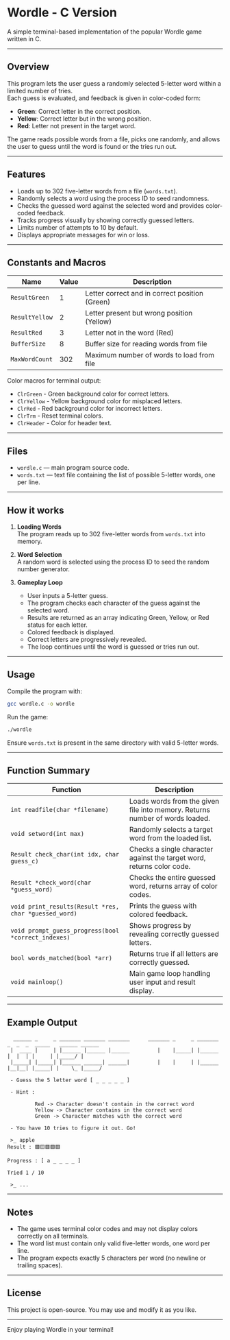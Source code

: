 
# Wordle - C Version

A simple terminal-based implementation of the popular Wordle game written in C.

---

## Overview

This program lets the user guess a randomly selected 5-letter word within a limited number of tries.  
Each guess is evaluated, and feedback is given in color-coded form:
- **Green**: Correct letter in the correct position.
- **Yellow**: Correct letter but in the wrong position.
- **Red**: Letter not present in the target word.

The game reads possible words from a file, picks one randomly, and allows the user to guess until the word is found or the tries run out.

---

## Features

- Loads up to 302 five-letter words from a file (`words.txt`).
- Randomly selects a word using the process ID to seed randomness.
- Checks the guessed word against the selected word and provides color-coded feedback.
- Tracks progress visually by showing correctly guessed letters.
- Limits number of attempts to 10 by default.
- Displays appropriate messages for win or loss.

---

## Constants and Macros

| Name         | Value        | Description                    |
|--------------|--------------|--------------------------------|
| `ResultGreen`| 1            | Letter correct and in correct position (Green) |
| `ResultYellow`| 2           | Letter present but wrong position (Yellow)     |
| `ResultRed`  | 3            | Letter not in the word (Red)                    |
| `BufferSize` | 8            | Buffer size for reading words from file         |
| `MaxWordCount`| 302          | Maximum number of words to load from file       |

Color macros for terminal output:

- `ClrGreen` - Green background color for correct letters.
- `ClrYellow` - Yellow background color for misplaced letters.
- `ClrRed` - Red background color for incorrect letters.
- `ClrTrm` - Reset terminal colors.
- `ClrHeader` - Color for header text.

---

## Files

- `wordle.c` — main program source code.
- `words.txt` — text file containing the list of possible 5-letter words, one per line.

---

## How it works

1. **Loading Words**  
   The program reads up to 302 five-letter words from `words.txt` into memory.

2. **Word Selection**  
   A random word is selected using the process ID to seed the random number generator.

3. **Gameplay Loop**  
   - User inputs a 5-letter guess.
   - The program checks each character of the guess against the selected word.
   - Results are returned as an array indicating Green, Yellow, or Red status for each letter.
   - Colored feedback is displayed.
   - Correct letters are progressively revealed.
   - The loop continues until the word is guessed or tries run out.

---

## Usage

Compile the program with:

```bash
gcc wordle.c -o wordle
```

Run the game:

```bash
./wordle
```

Ensure `words.txt` is present in the same directory with valid 5-letter words.

---

## Function Summary

| Function           | Description                                          |
|--------------------|------------------------------------------------------|
| `int readfile(char *filename)` | Loads words from the given file into memory. Returns number of words loaded. |
| `void setword(int max)`         | Randomly selects a target word from the loaded list.                   |
| `Result check_char(int idx, char guess_c)` | Checks a single character against the target word, returns color code. |
| `Result *check_word(char *guess_word)`      | Checks the entire guessed word, returns array of color codes.          |
| `void print_results(Result *res, char *guessed_word)` | Prints the guess with colored feedback.                                |
| `void prompt_guess_progress(bool *correct_indexes)` | Shows progress by revealing correctly guessed letters.                 |
| `bool words_matched(bool *arr)` | Returns true if all letters are correctly guessed.                     |
| `void mainloop()`                | Main game loop handling user input and result display.                |

---

## Example Output

```
  ______ _     _ _______ _______ _______      _______ _     _ _______      _  _  _  _____   ______ ______ 
 |  ____ |     | |______ |______ |______         |    |_____| |______      |  |  | |     | |_____/ |     
 |_____| |_____| |______ ______| ______|         |    |     | |______      |__|__| |_____| |    \_ |_____/

 - Guess the 5 letter word [ _ _ _ _ _ ]

 - Hint :

         Red -> Character doesn't contain in the correct word
         Yellow -> Character contains in the correct word
         Green -> Character matches with the correct word

 - You have 10 tries to figure it out. Go!

 >_ apple
Result : 🟩🟨🟥🟥🟥

Progress : [ a _ _ _ _ ]

Tried 1 / 10

 >_ ...
```

---

## Notes

- The game uses terminal color codes and may not display colors correctly on all terminals.
- The word list must contain only valid five-letter words, one word per line.
- The program expects exactly 5 characters per word (no newline or trailing spaces).

---

## License

This project is open-source. You may use and modify it as you like.

---

Enjoy playing Wordle in your terminal!
